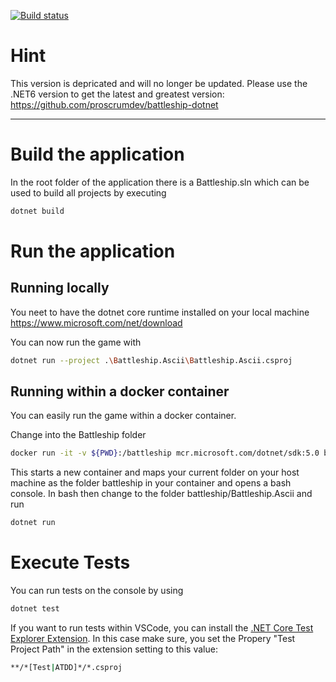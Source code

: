 [![Build status](https://dev.azure.com/APS-SD-Stewards/APS-SD/_apis/build/status/proscrumdev.battleship-dotnetcore-CI)](https://dev.azure.com/APS-SD-Stewards/APS-SD/_build/latest?definitionId=13)

# Hint
This version is depricated and will no longer be updated. Please use the .NET6 version to get the latest and greatest version: https://github.com/proscrumdev/battleship-dotnet

---

# Build the application 
In the root folder of the application there is a Battleship.sln which can be used to build all projects by executing
```bash
dotnet build 
```

# Run the application

## Running locally
You neet to have the dotnet core runtime installed on your local machine
https://www.microsoft.com/net/download

You can now run the game with
```bash
dotnet run --project .\Battleship.Ascii\Battleship.Ascii.csproj
```


## Running within a docker container
You can easily run the game within a docker container.

Change into the Battleship folder

```bash
docker run -it -v ${PWD}:/battleship mcr.microsoft.com/dotnet/sdk:5.0 bash
```

This starts a new container and maps your current folder on your host machine as the folder battleship in your container and opens a bash console. In bash then change to the folder battleship/Battleship.Ascii and run
```bash
dotnet run 
```

# Execute Tests
You can run tests on the console by using
```bash
dotnet test 
```

If you want to run tests within VSCode, you can install the [.NET Core Test Explorer Extension](https://marketplace.visualstudio.com/items?itemName=formulahendry.dotnet-test-explorer). In this case make sure, you set the Propery "Test Project Path" in the extension setting to this value:
```bash
**/*[Test|ATDD]*/*.csproj
```


